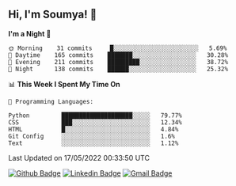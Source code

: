 ## Hi, I'm Soumya! 👋

<!--START_SECTION:waka-->
**I'm a Night 🦉** 

```text
🌞 Morning    31 commits     █░░░░░░░░░░░░░░░░░░░░░░░░   5.69% 
🌆 Daytime    165 commits    ███████░░░░░░░░░░░░░░░░░░   30.28% 
🌃 Evening    211 commits    █████████░░░░░░░░░░░░░░░░   38.72% 
🌙 Night      138 commits    ██████░░░░░░░░░░░░░░░░░░░   25.32%

```


📊 **This Week I Spent My Time On** 

```text
💬 Programming Languages: 

Python         ████████████████████░░░░░   79.77% 
CSS            ███░░░░░░░░░░░░░░░░░░░░░░   12.34% 
HTML           █░░░░░░░░░░░░░░░░░░░░░░░░   4.84% 
Git Config     ░░░░░░░░░░░░░░░░░░░░░░░░░   1.6% 
Text           ░░░░░░░░░░░░░░░░░░░░░░░░░   1.12%
```


 Last Updated on 17/05/2022 00:33:50 UTC
<!--END_SECTION:waka-->

[![Github Badge](https://img.shields.io/badge/-rubyruins-grey?style=for-the-badge&logo=github&logoColor=white&link=https://github.com/rubyruins/)](https://www.github.com/rubyruins/) 
[![Linkedin Badge](https://img.shields.io/badge/-Soumya%20Parekh-0072b1?style=for-the-badge&logo=Linkedin&logoColor=white&link=https://www.linkedin.com/in/Soumya-Parekh/)](https://www.linkedin.com/in/Soumya-Parekh/) 
[![Gmail Badge](https://img.shields.io/badge/-soumyaparekh.me@gmail.com-c14438?style=for-the-badge&logo=Gmail&logoColor=white&link=mailto:soumyaparekh.me@gmail.com)](mailto:soumyaparekh.me@gmail.com) 
